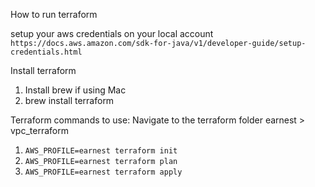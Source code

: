 How to run terraform

setup your aws credentials on your local account 
`https://docs.aws.amazon.com/sdk-for-java/v1/developer-guide/setup-credentials.html`

Install terraform 
1. Install brew if using Mac
2. brew install terraform

Terraform commands to use:
Navigate to the terraform folder earnest > vpc_terraform
1. `AWS_PROFILE=earnest terraform init`
2. `AWS_PROFILE=earnest terraform plan`
3. `AWS_PROFILE=earnest terraform apply`